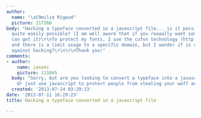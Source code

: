 ```yaml
---
author:
  name: "\xC9milie Rigaud"
  picture: 117266
body: "Hacking a typeface converted in a javascript file... is it possible? I mean,
  quite easily possible? (I am well aware that if you reaaally want something, you
  can get it)\r\nTo protect my fonts, I use the cufon technology (http://cufon.shoqolate.com/generate/),
  and there is a limit usage to a specific domain, but I wonder if is really efficient
  against hacking?\r\n\r\nThank you!"
comments:
- author:
    name: jasonc
    picture: 111045
  body: "Sorry, but are you looking to convert a typeface into a javascript file?
    Or just use javascript to protect people from stealing your woff and eot data?\r\n"
  created: '2013-07-14 03:29:13'
date: '2013-07-11 16:29:23'
title: Hacking a typeface converted in a javascript file

---
```

